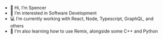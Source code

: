 - 👋 Hi, I’m Spencer
- 👀 I’m interested in Software Development
- 💻 I’m currently working with React, Node, Typescript, GraphQL, and others
- 🌱 I'm also learning how to use Remix, alongside some C++ and Python

<!---
spn1/spn1 is a ✨ special ✨ repository because its `README.md` (this file) appears on your GitHub profile.
You can click the Preview link to take a look at your changes.
--->

